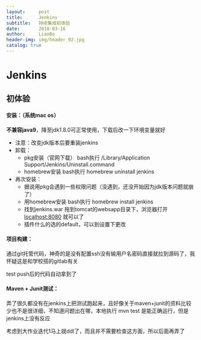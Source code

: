 ```yaml
---
layout:     post
title:      Jenkins
subtitle:   持续集成初体验
date:       2018-03-16
author:     LiaoBo
header-img: img/header_02.jpg
catalog: true
---
```


# Jenkins
## 初体验

#### 安装：（系统mac os）
**不兼容java9**，降至jdk1.8.0可正常使用，下载后改一下环境变量就好

- 注意：改变jdk版本后要重装jenkins
- 卸载：
  - pkg安装（官网下载） bash执行 /Library/Application Support/Jenkins/Uninstall.command 
  - homebrew安装 bash执行 homebrew uninstall jenkins
- 再次安装：
  - 据说用pkg会遇到一些权限问题（没遇到，还没开始因为jdk版本问题就崩了）
  - 用homebrew安装 bash执行 homebrew install jenkins
  - 找到jenkins.war 拖到tomcat的websapp目录下，浏览器打开 [localhost:8080]() 就可以了
  - 插件什么的选的default，可以到设置下更改

#### 项目构建：

通过git托管代码，神奇的是没有配置ssh没有输用户名密码直接就拉到源码了，我怀疑这是和学校搭的gitlab有关

test push后的代码自动拿到了

#### Maven + Junit测试：

弄了很久都没有在jenkins上把测试跑起来，且好像关于maven+junit的资料比较少也不是很详细，不知道问题出在哪，本地执行 mvn test 是能正确运行，但是jenkins上没有反应

考虑到大作业迭代1马上就ddl了，而且并不需要检查这方面，所以后面再弄了





